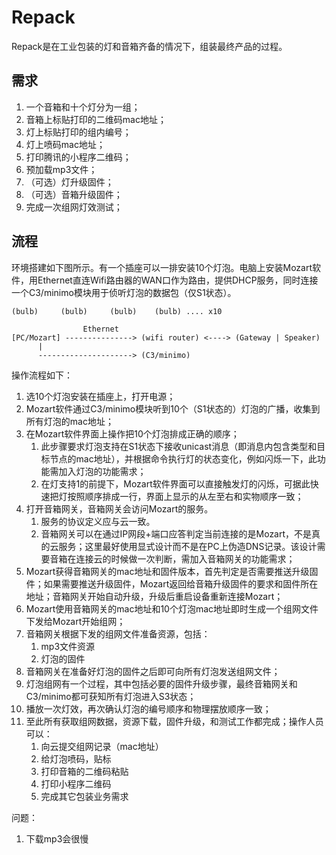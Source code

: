 # Repack

Repack是在工业包装的灯和音箱齐备的情况下，组装最终产品的过程。



## 需求

1. 一个音箱和十个灯分为一组；
2. 音箱上标贴打印的二维码mac地址；
3. 灯上标贴打印的组内编号；
4. 灯上喷码mac地址；
5. 打印腾讯的小程序二维码；
6. 预加载mp3文件；
7. （可选）灯升级固件；
8. （可选）音箱升级固件；
9. 完成一次组网灯效测试；



## 流程

环境搭建如下图所示。有一个插座可以一排安装10个灯泡。电脑上安装Mozart软件，用Ethernet直连Wifi路由器的WAN口作为路由，提供DHCP服务，同时连接一个C3/minimo模块用于侦听灯泡的数据包（仅S1状态）。

```
(bulb)     (bulb)     (bulb)    (bulb) .... x10

                Ethernet
[PC/Mozart] ---------------> (wifi router) <----> (Gateway | Speaker)
      |
      ---------------------> (C3/minimo)
```

操作流程如下：

1. 选10个灯泡安装在插座上，打开电源；
2. Mozart软件通过C3/minimo模块听到10个（S1状态的）灯泡的广播，收集到所有灯泡的mac地址；
3. 在Mozart软件界面上操作把10个灯泡排成正确的顺序；
   1. 此步骤要求灯泡支持在S1状态下接收unicast消息（即消息内包含类型和目标节点的mac地址），并根据命令执行灯的状态变化，例如闪烁一下，此功能需加入灯泡的功能需求；
   2. 在灯支持1的前提下，Mozart软件界面可以直接触发灯的闪烁，可据此快速把灯按照顺序排成一行，界面上显示的从左至右和实物顺序一致；
4. 打开音箱网关，音箱网关会访问Mozart的服务。
   1. 服务的协议定义应与云一致。
   2. 音箱网关可以在通过IP网段+端口应答判定当前连接的是Mozart，不是真的云服务；这里最好使用显式设计而不是在PC上伪造DNS记录。该设计需要音箱在连接云的时候做一次判断，需加入音箱网关的功能需求；
5. Mozart获得音箱网关的mac地址和固件版本，首先判定是否需要推送升级固件；如果需要推送升级固件，Mozart返回给音箱升级固件的要求和固件所在地址；音箱网关开始自动升级，升级后重启设备重新连接Mozart；
6. Mozart使用音箱网关的mac地址和10个灯泡mac地址即时生成一个组网文件下发给Mozart开始组网；
7. 音箱网关根据下发的组网文件准备资源，包括：
   1. mp3文件资源
   2. 灯泡的固件
8. 音箱网关在准备好灯泡的固件之后即可向所有灯泡发送组网文件；
9. 灯泡组网有一个过程，其中包括必要的固件升级步骤，最终音箱网关和C3/minimo都可获知所有灯泡进入S3状态；
10. 播放一次灯效，再次确认灯泡的编号顺序和物理摆放顺序一致；
11. 至此所有获取组网数据，资源下载，固件升级，和测试工作都完成；操作人员可以：
    1. 向云提交组网记录（mac地址）
    2. 给灯泡喷码，贴标
    3. 打印音箱的二维码粘贴
    4. 打印小程序二维码
    5. 完成其它包装业务需求



问题：

1. 下载mp3会很慢